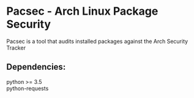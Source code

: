 # Pacsec - Arch Linux Package Security
Pacsec is a tool that audits installed packages against the Arch Security Tracker

## Dependencies:
python >= 3.5   
python-requests
